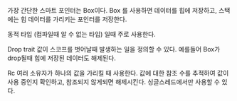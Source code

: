 가장 간단한 스마트 포인터는 Box이다.
Box<T> 를 사용하면 데이터를 힙에 저장하고, 스택에는 힙 데이터를 가리키는 포인터를 저장한다.

동적 타입 (컴파일때 알 수 없는 타입) 일때 주로 사용한다.

Drop trait
값이 스코프를 벗어날때 발생하는 일을 정의할 수 있다.
예를들어 Box<T>가 drop될때 힙에 저장된 데이터도 해제된다.

Rc<T>
여러 소유자가 하나의 값을 가리킬 때 사용한다.
값에 대한 참조 수를 추적하여 값이 사용 중인지 확인하고, 참조되지 않게되면 해제시킨다.
싱글스레드에서만 사용할 수 있다.